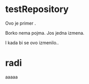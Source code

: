 # testRepository
Ovo je primer .


Borko nema pojma.
Jos jedna izmena.



I kada bi se ovo izmenilo..

# radi


aaaaa